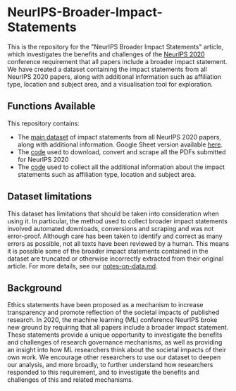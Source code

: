 # NeurIPS-Broader-Impact-Statements
This is the repository for the "NeurIPS Broader Impact Statements" article, which investigates the benefits and challenges of the [NeurIPS 2020](https://proceedings.neurips.cc/paper/2020) conference requirement that all papers include a broader impact statement.
We have created a dataset containing the impact statements from all NeurIPS 2020 papers, along with additional information such as affiliation type, location and subject area, and a visualisation tool for exploration. 

## Functions Available
This repository contains:
* The [main dataset](https://github.com/paulsedille/NeurIPS-Broader-Impact-Statements/tree/main/main-dataset) of impact statements from all NeurIPS 2020 papers, along with additional information. Google Sheet version available [here](https://docs.google.com/spreadsheets/d/1pG6s1GSp5EsioxBNKygunq6cCuEfsRMBglveLMXDo-c/edit?usp=sharing).
* The [code](https://github.com/paulsedille/NeurIPS-Broader-Impact-Statements/tree/main/academic-pdf-scrape) used to download, convert and scrape all the PDFs submitted for NeurIPS 2020
* The [code](https://github.com/paulsedille/NeurIPS-Broader-Impact-Statements/blob/main/BIS_analysis_for_release.ipynb) used to collect all the additional information about the  impact statements such as affiliation type, location and subject area.

## Dataset limitations
This dataset has limitations that should be taken into consideration when using it. In particular, the method used to collect broader impact statements involved automated downloads, conversions and scraping and was not error-proof. Although care has been taken to identify and correct as many errors as possible, not all texts have been reviewed by a human. This means it is possible some of the broader impact statements contained in the dataset are truncated or otherwise incorrectly extracted from their original article. For more details, see our [notes-on-data.md](https://github.com/paulsedille/NeurIPS-Broader-Impact-Statements/blob/main/main-dataset/notes-on-data.md).

## Background
Ethics statements have been proposed as a mechanism to increase transparency and promote reflection of the societal impacts of published research. In 2020, the machine learning (ML) conference NeurIPS broke new ground by requiring that all papers include a broader impact statement.
These statements provide a unique opportunity to investigate the benefits and challenges of research governance mechanisms, as well as providing an insight into how ML researchers think about the societal impacts of their own work. 
We encourage other researchers to use our dataset to deepen our analysis, and more broadly, to further understand how researchers responded to this requirement, and to investigate the benefits and challenges of this and related mechanisms. 
